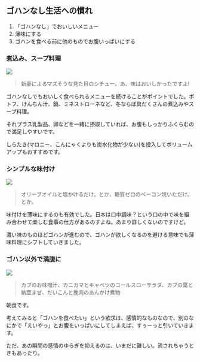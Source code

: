 ## ゴハンなし生活への慣れ

1. 「ゴハンなし」でおいしいメニュー
2. 薄味にする
3. ゴハンを食べる前に他のものでお腹いっぱいにする

### 煮込み、スープ料理

![](http://40.media.tumblr.com/ca96312a7e323d0adf26c8e3c072e7d1/tumblr_nxhsjz9vDC1ukjsgvo1_1280.jpg)

> 新妻によるマズそうな見た目のシチュー。あ、味はおいしかったですよ!

ゴハンなしでもおいしく食べられるメニューを続けることがポイントでした。ポトフ、けんちん汁、鍋、ミネストローネなど、冬ならば具だくさんの煮込みやスープ料理。

それプラス乳製品、卵などを一緒に摂取していれば、お腹もしっかりふくらむので満足しやすいです。

しらたき(マロニー、こんにゃくよりも炭水化物が少ない)を投入してボリュームアップもおすすめです。

### シンプルな味付け
![](http://40.media.tumblr.com/4370488328325c5c4c23d6a0a934bd9e/tumblr_nx9n8oM7ul1ukjsgvo2_1280.jpg)

> オリーブオイルと塩かけるだけ。とか、糖質ゼロのベーコン焼いただけ。とか。

味付けを薄味にするのも有効でした。日本は口中調味？という口の中で味を組み合わせて楽しむ食事の仕方があるのすよね。あまり詳しくないのですけど。

濃い味のものほどゴハンが進むので、ゴハンが欲しくなるのを避ける意味でも薄味料理にシフトしていきました。

### ゴハン以外で満腹に

![](http://41.media.tumblr.com/1d4bc117be539c318abba7f7427f8e92/tumblr_nx8r1bGJKh1qz4htoo1_1280.jpg)

> カブのお味噌汁、カニカマとキャベツのコールスローサラダ、カブの葉と納豆まぜ、だいこんと挽肉のあんかけ煮物

朝食です。

考えてみると「ゴハンを食べたい」という欲求は、感情的なものなので、別のなにかで「えいやっ」とお腹をいっぱいにしてしまえば、すぅーっと引いていきます。

ただ、あの瞬間の感情のゆらぎを抑えるのは、いまだに難しい。流されちゃうときもあったり。